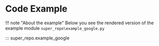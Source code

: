 # Code Example

!!! note "About the example"
Below you see the rendered version of the example module
`super_repo\example_google.py`

::: super_repo.example_google
